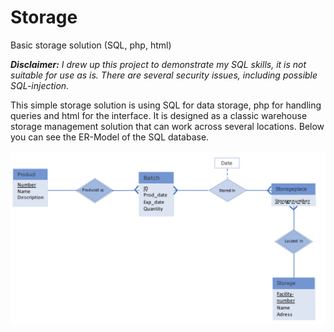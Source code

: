 # Storage

<p>Basic storage solution (SQL, php, html)</p>

<p><em><strong>Disclaimer:</strong> I drew up this project to demonstrate my SQL skills, it is not suitable for use as is. There are several security issues, including possible SQL-injection.</em></p>

<p>This simple storage solution is using SQL for data storage, php for handling queries and html for the interface. It is designed as a classic warehouse storage management solution that can work across several locations. Below you can see the ER-Model of the SQL database.</p>

![ER-Model](./ER_Model.png)

<p></p>